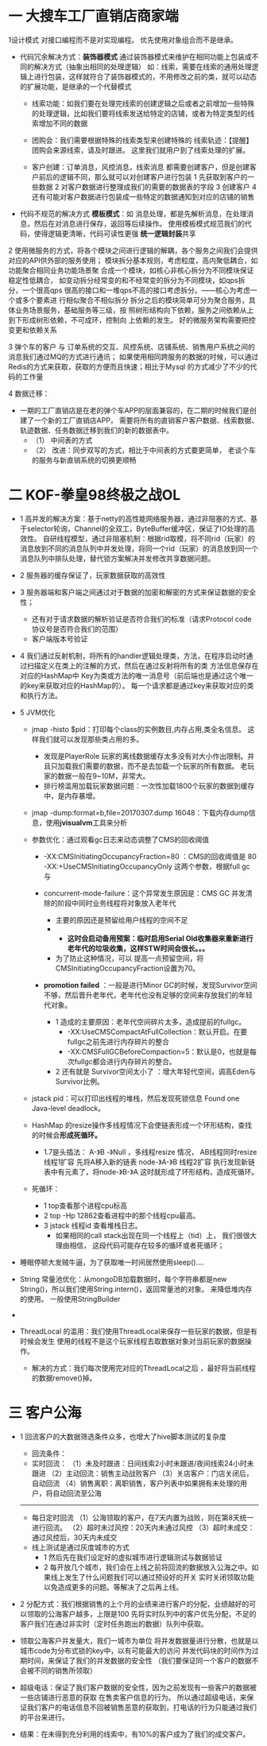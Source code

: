 # 一 大搜车工厂直销店商家端 
1设计模式
对接口编程而不是对实现编程。
优先使用对象组合而不是继承。
- 代码冗余解决方式：**装饰器模式**
通过装饰器模式来维护在相同功能上包装成不同的解决方式（抽象出相同的处理逻辑）
如：线索，需要在线索的通用处理逻辑上进行包装，这样就符合了装饰器模式的，不用修改之前的类，就可以动态的扩展功能，是继承的一个代替模式
    - 线索功能：如我们要在处理完线索的创建逻辑之后或者之前增加一些特殊的处理逻辑，比如我们要将线索发送给特定的店铺，或者为特定类型的线索增加不同的数据
    - 团购会：我们需要根据特殊的线索类型来创建特殊的 线索轨迹：【提醒】团购会来源线索，请及时跟进。
    这里我们就用户到了线索处理的扩展。
    
    - 客户创建：订单消息，风控消息，线索消息 都需要创建客户，但是创建客户前后的逻辑不同，那么就可以对创建客户进行包装
    1 先获取到客户的一些数据 2 对客户数据进行整理成我们的需要的数据表的字段 3 创建客户 4 还有可能对客户数据进行包装成一些特定的数据通知到对应的店铺的销售
  
    
- 代码不规范的解决方式 **模板模式**：如 消息处理，都是先解析消息，在处理消息，然后在对消息进行保存，返回等后续操作。
使用模板模式规范我们的代码，使得逻辑更清晰，代码可读性更强
**统⼀逻辑封装**共享

2 使用微服务的方式，将各个模块之间进行逻辑的解耦，各个服务之间我们会提供对应的API供外部的服务使用；
模块拆分基本规则，考虑粒度，⾼内聚低耦合，如功能聚合相同业务功能场景聚
合成⼀个模块，如核⼼⾮核⼼拆分为不同模块保证稳定性低耦合，
如变动拆分经常变的和不经常变的拆分为不同模块，如qps拆分，⼀个很⾼qps
很⾼的接⼝和⼀堆qps不⾼的接⼝考虑拆分。——核⼼为考虑⼀个或多个要素进
⾏相似聚合不相似拆分
拆分之后的模块简单可分为聚合服务，具体业务场景服务，基础服务等三级，按
照树形结构向下依赖，服务之间依赖从上到下形成树形依赖，不可成环，控制向
上依赖的发⽣。
好的微服务架构需要把控变更和依赖关系


3 弹个车的客户 与 订单系统的交互、风控系统、店铺系统、销售用户系统之间的消息我们通过MQ的方式进行通讯；
如果使用相同跨服务的数据的时候，可以通过Redis的方式来获取，获取的方便而且快速；相比于Mysql 的方式减少了不少的代码的工作量

4 数据迁移：
- 一期的工厂直销店是在老的弹个车APP的层面兼容的，在二期的时候我们是创建了一个新的工厂直销店APP，
需要将所有的直销客户客户数据、线索数据、轨迹数据、任务数据迁移到我们的新的数据表中。
    - （1） 中间表的方式
    - （2） 改进：同步双写的方式，相比于中间表的方式要更简单， 老谈个车的服务与新直销系统的切换更顺畅



# 二 KOF-拳皇98终极之战OL
- 1 高并发的解决方案：基于netty的高性能网络服务器，通过非阻塞的方式、基于selector轮询，Channel的全双工，ByteBuffer缓冲区，保证了IO处理的高效性。
自研线程模型，通过非阻塞机制：根据rid取模，将不同rid（玩家）的消息放到不同的消息队列中并发处理，将同一个rid（玩家）的消息放到同一个消息队列中排队处理，替代锁方案解决并发修改共享数据问题。
- 2 服务器的缓存保证了，玩家数据获取的高效性
- 3 服务器端和客户端之间通过对于数据的加密和解密的方式来保证数据的安全性； 
    - 还有对于请求数据的解析验证是否符合我们的标准（请求Protocol code 协议号是否符合我们的范围）
    - 客户端版本号验证

- 4 我们通过反射机制，将所有的handler逻辑处理类，方法，在程序启动时通过扫描定义在类上的注解的方式，然后在通过反射将所有的类 方法信息保存在对应的HashMap中
Key为类或方法的唯一消息号（前后端也是通过这个唯一的key来获取对应的HashMap的）。
每一个请求都是通过key来获取对应的类和执行方法。

- 5 JVM优化
    - jmap -histo $pid：打印每个class的实例数目,内存占用,类全名信息。 这样我们就可以发现那些类占用的多。
        - 发现是PlayerRole 玩家的离线数据缓存太多没有对大小作出限制。并且只加载我们需要的数据，而不是去加载一个玩家的所有数据。
        老玩家的数据一般在9~10M，非常大。
        - 排行榜滥用加载玩家数据问题：一次性加载1800个玩家的数据到缓存中，是内存暴增。
    - jmap -dump:format=b,file=20170307.dump 16048：下载内存dump信息，使用**jvisualvm**工具来分析
    - 参数优化：通过观看gc日志来动态调整了CMS的回收阈值
        - -XX:CMSInitiatingOccupancyFraction=80 ：CMS的回收阈值是 80
          -XX:+UseCMSInitiatingOccupancyOnly 这两个参数，根据full gc 与
        - concurrent-mode-failure：这个异常发生原因是：CMS GC 并发清除的阶段中同时业务线程将对象放入老年代
            - 主要的原因还是预留给用户线程的空间不足
            - - **这时会启动备用预案：临时启用Serial Old收集器来重新进行老年代的垃圾收集，这样STW时间会很长。。。**
            - 为了防止这种情况，可以 提高一点预留空间，将CMSInitiatingOccupancyFraction设置为70。
            
        - **promotion failed** ：一般是进行Minor GC的时候，发现Survivor空间不够，然后晋升老年代，老年代也没有足够的空间来存放我们的年轻代对象。
            - 1 造成的主要原因：老年代空间碎片太多，造成提前的fullgc。
                - -XX:UseCMSCompactAtFullCollection：默认开启。在要fullgc之前先进行内存碎片的整合 
                - -XX:CMSFullGCBeforeCompaction=5：默认是0，也就是每次fullgc都会进行内存碎片的整合。
            - 2 还有就是 Survivor空间太小了 ：增大年轻代空间，调高Eden与 Survivor比例。
            
    - jstack pid：可以打印出线程的堆栈，然后发现死锁信息 Found one Java-level deadlock。
    
    - HashMap 的resize操作多线程情况下会使链表形成一个环形结构，查找的时候会**形成死循环。**
        - 1.7是头插法：  A-》B -》Null  ，多线程resize 情况， AB线程同时resize
        线程1扩容 先将A移入新的链表  node-》A-》B
        线程2扩容 执行发现新链表中有元素了，将node-》B-》A  这时就形成了环形结构，造成死循环。
    - 死循环：
        - 1 top查看那个进程cpu标高 
        - 2 top -Hp 12862查看进程中的那个线程cpu最高。
        - 3 jstack 线程id 查看堆栈日志。
            - 如果相同的call stack出现在同一个线程上（tid）上， 我们很很大理由相信， 这段代码可能存在较多的循环或者死循环；
- 睡眠停顿大发贼牛逼，为了获取唯一时间居然使用sleep()....
- String 常量池优化：从mongoDB加载数据时，每个字符串都是new String()，所以我们使用String.intern()，返回常量池的对象。
来降低堆内存的使用。 一般使用StringBuilder
- 
- ThreadLocal 的滥用：我们使用ThreadLocal来保存一些玩家的数据，但是有时候会发生
使用的线程不是这个玩家线程去取数据对象对当前玩家的数据操作。
    - 解决的方式：我们每次使用完对应的ThreadLocal之后 ，最好将当前线程的数据remove()掉。


# 三 客户公海
- 1 回流客户的大数据筛选条件众多，也增大了hive脚本测试的复杂度
    - 回流条件：
    - 实时回流：
    （1）未及时跟进：日间线索2小时未跟进/夜间线索24小时未跟进
    （2）主动回流：销售主动战败客户
    （3）关店客户：门店关闭后，自动回流
    （4）销售离职：离职销售，客户列表中如果拥有未处理的用户，将自动回流至公海
    -----------
    - 每日定时回流
    （1）公海领取的客户，在7天内置为战败，则在第8天统一进行回流。
    （2）超时未过风控：20天内未通过风控
    （3）超时未成交：通过风控后，30天内未成交
  - 线上测试是通过灰度城市的方式
    - 1 然后先在我们设定好的虚拟城市进行逻辑测试与数据验证 
    - 2 每开放几个城市，我们会在上线之前将回流的数据放入公海之中。如果线上发生了什么问题我们可以通过预设好的开关
    实时关闭领取功能 以免造成更多的问题。等解决了之后再上线。
 

- 2 分配方式：我们根据销售的上个月的业绩来进行客户的分配，业绩越好的可以领取的公海客户越多，上限是100
先将实时队列中的客户优先分配，不足的客户我们在通过非实时（定时任务跑出的数据）队列中获取。

- 领取公海客户并发量大，我们一城市为单位 将并发数据量进行分散，也就是以城市code为分布式锁的key中，以有可能最大的访问
并发代码块的时间作为过期时间，来保证了我们的并发数据的安全性
（我们要保证同一个客户的数据不会被不同的销售所领取）

- 超级电话：保证了我们客户数据的安全性，因为之前发现有一些客户的数据被一些店铺进行恶意的获取 在售卖客户信息的行为。
所以通过超级电话，来保证我们客户的电话信息不回被销售恶意的获取到，打电话的行为只能通过我们的平台来进行。

- 结果：在未得到充分利用的线索中，有10%的客户成为了我们的成交客户。